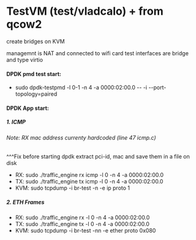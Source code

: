 # TestVM (test/vladcalo) + from qcow2
create bridges on KVM

managemnt is NAT and connected to wifi card
test interfaces are bridge and type virtio

#### DPDK pmd test start:
- sudo dpdk-testpmd -l 0-1 -n 4 -a 0000:02:00.0 -- -i --port-topology=paired

#### DPDK App start:

##### 1. ICMP
###### Note: RX mac address currenty hardcoded (line 47 icmp.c)
^^^Fix before starting dpdk extract pci-id, mac and save them in a file on disk
- RX: sudo ./traffic_engine rx icmp -l 0 -n 4 -a 0000:02:00.0
- TX: sudo ./traffic_engine tx icmp -l 0 -n 4 -a 0000:02:00.0
- KVM: sudo tcpdump -i br-test -n -e ip proto 1

##### 2. ETH Frames
- RX: sudo ./traffic_engine rx -l 0 -n 4 -a 0000:02:00.0
- TX: sudo ./traffic_engine tx -l 0 -n 4 -a 0000:02:00.0
- KVM: sudo tcpdump -i br-test -nn -e ether proto 0x080



